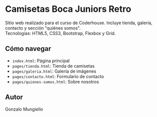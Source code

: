 # Camisetas Boca Juniors Retro

Sitio web realizado para el curso de Coderhouse. Incluye tienda, galería, contacto y sección "quiénes somos".  
Tecnologías: HTML5, CSS3, Bootstrap, Flexbox y Grid.

## Cómo navegar
- `index.html`: Página principal
- `pages/tienda.html`: Tienda de camisetas
- `pages/galeria.html`: Galería de imágenes
- `pages/contacto.html`: Formulario de contacto
- `pages/quienes-somos.html`: Sobre nosotros

## Autor
Gonzalo Mungiello
